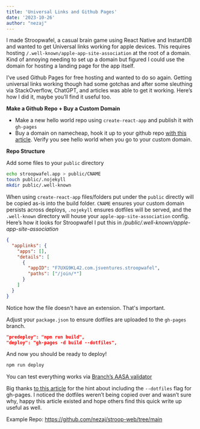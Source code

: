 ```yaml
---
title: 'Universal Links and Github Pages'
date: '2023-10-26'
author: "nezaj"
---
```


I made Stroopwafel, a casual brain game using React Native and InstantDB and wanted to get Universal links working for apple devices. This requires hosting `/.well-known/apple-app-site-association` at the root of a domain. Kind of annoying needing to set up a domain but figured I could use the domain for hosting a landing page for the app itself.


I’ve used Github Pages for free hosting and wanted to do so again. Getting universal links working though had some gotchas and after some sleuthing via StackOverflow, ChatGPT, and articles was able to get it working. Here’s how I did it, maybe you’ll find it useful too.

**Make a Github Repo + Buy a Custom Domain**

- Make a new hello world repo using `create-react-app` and publish it with `gh-pages`
- Buy a domain on namecheap, hook it up to your github repo [with this article](https://www.namecheap.com/support/knowledgebase/article.aspx/9645/2208/how-do-i-link-my-domain-to-github-pages/). Verify you see hello world when you go to your custom domain.

**Repo Structure**

Add some files to your `public` directory

```bash
echo stroopwafel.app > public/CNAME
touch public/.nojekyll
mkdir public/.well-known
```

When using `create-react-app` files/folders put under the `public` directly will be copied as-is into the build folder. `CNAME` ensures your custom domain persists across deploys, `.nojekyll` ensures dotfiles will be served, and the  `.well-known` directory will house your `apple-app-site-association` config. Here’s how it looks for Stroopwafel I put this in _/public/.well-known/apple-app-site-association_


```json
{
  "applinks": {
    "apps": [],
    "details": [
      {
        "appID": "F7UXG9KL42.com.jsventures.stroopwafel",
        "paths": ["/join/*"]
      }
    ]
  }
}
```

Notice how the file doesn't have an extension. That's important.

Adjust your `package.json` to ensure dotfiles are uploaded to the `gh-pages` branch.


```json
"predeploy": "npm run build",
"deploy": "gh-pages -d build --dotfiles",
```

And now you should be ready to deploy!


```bash
npm run deploy
```

You can test everything works via [Branch’s  AASA validator](https://branch.io/resources/aasa-validator/)

Big thanks [to this article](https://realfiction.net/posts/serving-the-well-known-webfinger-from-github-pages/) for the hint about including the `--dotfiles` flag for gh-pages. I noticed the dotfiles weren’t being copied over and wasn’t sure why, happy this article existed and hope others find this quick write up useful as well.

Example Repo: https://github.com/nezaj/stroop-web/tree/main


